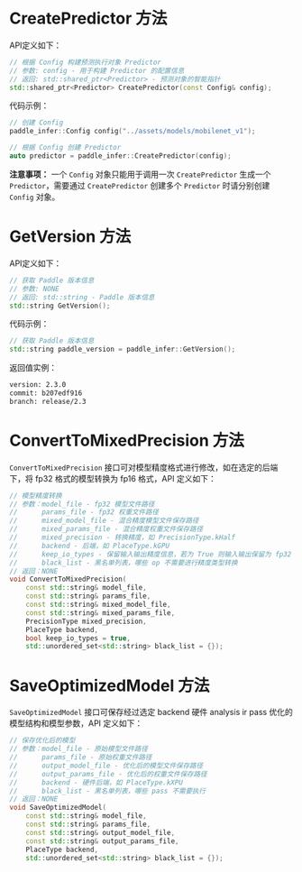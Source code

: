 # CreatePredictor 方法

API定义如下：

```c++
// 根据 Config 构建预测执行对象 Predictor
// 参数: config - 用于构建 Predictor 的配置信息
// 返回: std::shared_ptr<Predictor> - 预测对象的智能指针
std::shared_ptr<Predictor> CreatePredictor(const Config& config);
```

代码示例：

```c++
// 创建 Config
paddle_infer::Config config("../assets/models/mobilenet_v1");

// 根据 Config 创建 Predictor
auto predictor = paddle_infer::CreatePredictor(config);
```

**注意事项：**
一个 `Config` 对象只能用于调用一次 `CreatePredictor` 生成一个 `Predictor`，需要通过 `CreatePredictor` 创建多个 `Predictor` 时请分别创建 `Config` 对象。

# GetVersion 方法

API定义如下：

```c++
// 获取 Paddle 版本信息
// 参数: NONE
// 返回: std::string - Paddle 版本信息
std::string GetVersion();
```

代码示例：

```c++
// 获取 Paddle 版本信息
std::string paddle_version = paddle_infer::GetVersion();
```

返回值实例：

```bash
version: 2.3.0
commit: b207edf916
branch: release/2.3
```

# ConvertToMixedPrecision 方法

`ConvertToMixedPrecision` 接口可对模型精度格式进行修改，如在选定的后端下，将 fp32 格式的模型转换为 fp16 格式，API 定义如下：

```c++
// 模型精度转换
// 参数：model_file - fp32 模型文件路径
//      params_file - fp32 权重文件路径
//      mixed_model_file - 混合精度模型文件保存路径
//      mixed_params_file - 混合精度权重文件保存路径
//      mixed_precision - 转换精度，如 PrecisionType.kHalf
//      backend - 后端，如 PlaceType.kGPU
//      keep_io_types - 保留输入输出精度信息，若为 True 则输入输出保留为 fp32 类型，否则转为 precision 类型
//      black_list - 黑名单列表，哪些 op 不需要进行精度类型转换
// 返回：NONE
void ConvertToMixedPrecision(
    const std::string& model_file,
    const std::string& params_file,
    const std::string& mixed_model_file,
    const std::string& mixed_params_file,
    PrecisionType mixed_precision,
    PlaceType backend,
    bool keep_io_types = true,
    std::unordered_set<std::string> black_list = {});
```

# SaveOptimizedModel 方法

`SaveOptimizedModel` 接口可保存经过选定 backend 硬件 analysis ir pass 优化的模型结构和模型参数，API 定义如下：

```c++
// 保存优化后的模型
// 参数：model_file - 原始模型文件路径
//      params_file - 原始权重文件路径
//      output_model_file - 优化后的模型文件保存路径
//      output_params_file - 优化后的权重文件保存路径
//      backend - 硬件后端，如 PlaceType.kXPU
//      black_list - 黑名单列表，哪些 pass 不需要执行
// 返回：NONE
void SaveOptimizedModel(
    const std::string& model_file,
    const std::string& params_file,
    const std::string& output_model_file,
    const std::string& output_params_file,
    PlaceType backend,
    std::unordered_set<std::string> black_list = {});
```
